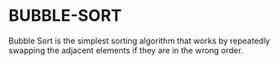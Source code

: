 # BUBBLE-SORT
Bubble Sort is the simplest sorting algorithm that works by repeatedly swapping the adjacent elements if they are in the wrong order.

